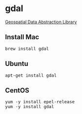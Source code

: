 # gdal

[Geospatial Data Abstraction Library](http://www.gdal.org/)

## Install Mac

<pre>
brew install gdal
</pre>

## Ubuntu

<pre>
apt-get install gdal
</pre>

## CentOS 

<pre>
yum -y install epel-release
yum -y install gdal
</pre>




